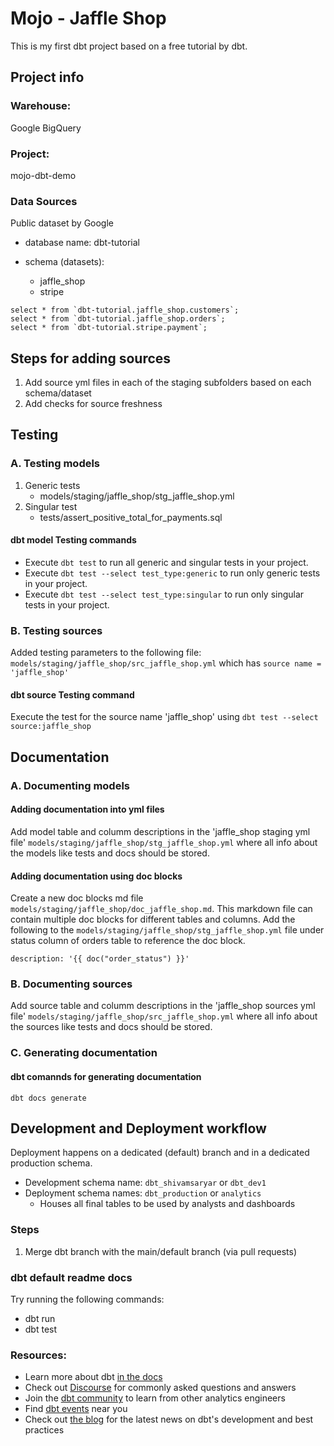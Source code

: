 # Mojo - Jaffle Shop
This is my first dbt project based on a free tutorial by dbt.

## Project info

### Warehouse: 
Google BigQuery
### Project: 
mojo-dbt-demo

### Data Sources
Public dataset by Google 

- database name: dbt-tutorial

- schema (datasets): 

    - jaffle_shop 
    - stripe

```
select * from `dbt-tutorial.jaffle_shop.customers`;
select * from `dbt-tutorial.jaffle_shop.orders`;
select * from `dbt-tutorial.stripe.payment`;
```

## Steps for adding sources

1. Add source yml files in each of the staging subfolders based on each schema/dataset
2. Add checks for source freshness

## Testing

### A. Testing models
1. Generic tests
    - models/staging/jaffle_shop/stg_jaffle_shop.yml
2. Singular test
    - tests/assert_positive_total_for_payments.sql

#### dbt model Testing commands

- Execute `dbt test` to run all generic and singular tests in your project.
- Execute `dbt test --select test_type:generic` to run only generic tests in your project.
- Execute `dbt test --select test_type:singular` to run only singular tests in your project.

### B. Testing sources
Added testing parameters to the following file: `models/staging/jaffle_shop/src_jaffle_shop.yml` which has `source name = 'jaffle_shop'`

#### dbt source Testing command
Execute the test for the source name 'jaffle_shop' using `dbt test --select source:jaffle_shop`

## Documentation

### A. Documenting models

#### Adding documentation into yml files
Add model table and columm descriptions in the 'jaffle_shop staging yml file' `models/staging/jaffle_shop/stg_jaffle_shop.yml` where all info about the models like tests and docs should be stored.

#### Adding documentation using doc blocks
Create a new doc blocks md file `models/staging/jaffle_shop/doc_jaffle_shop.md`. This markdown file can contain multiple doc blocks for different tables and columns.
Add the following to the `models/staging/jaffle_shop/stg_jaffle_shop.yml` file under status column of orders table to reference the doc block. 

    description: '{{ doc("order_status") }}'

### B. Documenting sources
Add source table and columm descriptions in the 'jaffle_shop sources yml file' `models/staging/jaffle_shop/src_jaffle_shop.yml` where all info about the sources like tests and docs should be stored.

### C. Generating documentation

#### dbt comannds for generating documentation
    dbt docs generate

## Development and Deployment workflow
Deployment happens on a dedicated (default) branch and in a dedicated production schema.

- Development schema name: `dbt_shivamsaryar` or `dbt_dev1`
- Deployment schema names: `dbt_production` or `analytics`
    -   Houses all final tables to be used by analysts and dashboards

### Steps
1. Merge dbt branch with the main/default branch (via pull requests)

### dbt default readme docs

Try running the following commands:

- dbt run
- dbt test

### Resources:

- Learn more about dbt [in the docs](https://docs.getdbt.com/docs/introduction)
- Check out [Discourse](https://discourse.getdbt.com/) for commonly asked questions and answers
- Join the [dbt community](http://community.getbdt.com/) to learn from other analytics engineers
- Find [dbt events](https://events.getdbt.com) near you
- Check out [the blog](https://blog.getdbt.com/) for the latest news on dbt's development and best practices
